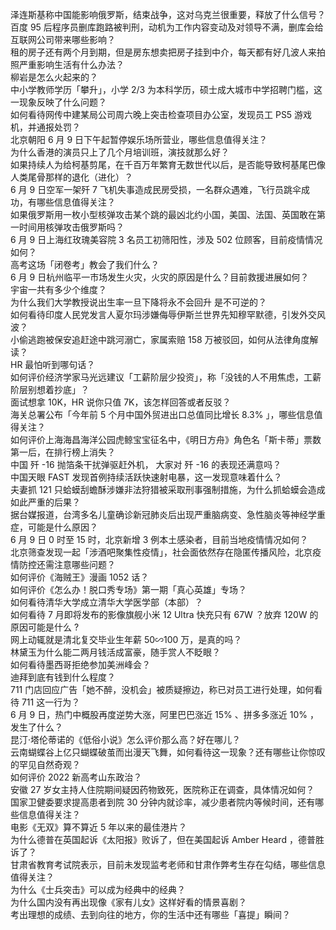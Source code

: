 泽连斯基称中国能影响俄罗斯，结束战争，这对乌克兰很重要，释放了什么信号？  
百度 95 后程序员删库跑路被判刑，动机为工作内容变动及对领导不满，删库会给互联网公司带来哪些影响？  
租的房子还有两个月到期，但是房东想卖把房子挂到中介，每天都有好几波人来拍照严重影响生活有什么办法？  
柳岩是怎么火起来的？  
中小学教师学历「攀升」，小学 2/3 为本科学历，硕士成大城市中学招聘门槛，这一现象反映了什么问题？  
如何看待网传中建某局公司周六晚上突击检查项目办公室，发现员工 PS5 游戏机，并通报处罚？  
北京朝阳 6 月 9 日下午起暂停娱乐场所营业，哪些信息值得关注？  
为什么香港的演员只上了几个月培训班，演技就那么好？  
如果持续人为给柯基剪尾，在千百万年繁育无数世代以后，是否能导致柯基尾巴像人类尾骨那样的退化（进化）？  
6 月 9 日空军一架歼 7 飞机失事造成民房受损，一名群众遇难，飞行员跳伞成功，有哪些信息值得关注？  
如果俄罗斯用一枚小型核弹攻击某个跳的最凶北约小国，美国、法国、英国敢在第一时间用核弹攻击俄罗斯吗？  
6 月 9 日上海红玫瑰美容院 3 名员工初筛阳性，涉及 502 位顾客，目前疫情情况如何？  
高考这场「闭卷考」教会了我们什么？  
6 月 9 日杭州临平一市场发生火灾，火灾的原因是什么？目前救援进展如何？  
宇宙一共有多少个维度？  
为什么我们大学教授说出生率一旦下降将永不会回升 是不可逆的？  
如何看待印度人民党发言人夏尔玛涉嫌侮辱伊斯兰世界先知穆罕默德，引发外交风波？  
小偷逃跑被保安追赶途中跳河溺亡，家属索赔 158 万被驳回，如何从法律角度解读？  
HR 最怕听到哪句话？  
如何评价经济学家马光远建议「工薪阶层少投资」，称「没钱的人不用焦虑，工薪阶层别想着抄底」？  
面试想拿 10K，HR 说你只值 7K，该怎样回答或者反驳？  
海关总署公布「今年前 5 个月中国外贸进出口总值同比增长 8.3% 」，哪些信息值得关注？  
如何评价上海海昌海洋公园虎鲸宝宝征名中，《明日方舟》角色名「斯卡蒂」票数第一后，在排行榜上消失？  
中国 歼 -16 抛箔条干扰弹驱赶外机， 大家对 歼 -16 的表现还满意吗？  
中国天眼 FAST 发现首例持续活跃快速射电暴，这一发现意味着什么？  
夫妻抓 121 只蛤蟆刮蟾酥涉嫌非法狩猎被采取刑事强制措施，为什么抓蛤蟆会造成如此严重的后果？  
据台媒报道，台湾多名儿童确诊新冠肺炎后出现严重脑病变、急性脑炎等神经学重症，可能是什么原因？  
6 月 9 日 0 时至 15 时，北京新增 3 例本土感染者，目前当地疫情情况如何？  
北京筛查发现一起「涉酒吧聚集性疫情」，社会面依然存在隐匿传播风险，北京疫情防控还需注意哪些问题？  
如何评价《海贼王》漫画 1052 话？  
如何评价《怎么办！脱口秀专场》第一期「真心英雄」专场？  
如何看待清华大学成立清华大学医学部（本部）？  
如何看待 7 月即将发布的影像旗舰小米 12 Ultra 快充只有 67W ？放弃 120W 的原因可能是什么 ?  
网上动辄就是清北复交毕业生年薪 50∽100 万，是真的吗？  
林黛玉为什么能二两月钱活成富豪，随手赏人不眨眼？  
如何看待墨西哥拒绝参加美洲峰会？  
迪拜到底有钱到什么程度？  
711 门店回应广告「她不醉，没机会」被质疑擦边，称已对员工进行处理，如何看待 711 这一行为？  
6 月 9 日，热门中概股再度逆势大涨，阿里巴巴涨近 15% 、拼多多涨近 10% ，发生了什么？  
昆汀·塔伦蒂诺的《低俗小说》怎么评价那么高？好在哪儿？  
云南蝴蝶谷上亿只蝴蝶破茧而出漫天飞舞，如何看待这一现象？还有哪些让你惊叹的罕见自然奇观？  
如何评价 2022 新高考山东政治？  
安徽 27 岁女主持人住院期间疑因药物致死，医院称正在调查，具体情况如何？  
国家卫健委要求提高患者到院 30 分钟内就诊率，减少患者院内等候时间，还有哪些信息值得关注？  
电影《无双》算不算近 5 年以来的最佳港片？  
为什么德普在英国起诉《太阳报》败诉了，但在美国起诉 Amber Heard ，德普胜诉了？  
甘肃省教育考试院表示，目前未发现监考老师和甘肃作弊考生存在勾结，哪些信息值得关注？  
为什么《士兵突击》可以成为经典中的经典？  
为什么国内没有再出现像《家有儿女》这样好看的情景喜剧？  
考出理想的成绩、去到向往的地方，你的生活中还有哪些「喜提」瞬间？  
